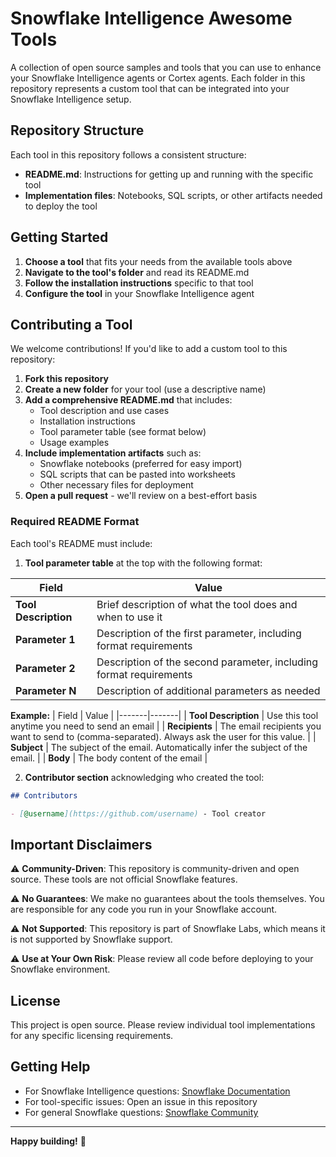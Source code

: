 # Snowflake Intelligence Awesome Tools

A collection of open source samples and tools that you can use to enhance your Snowflake Intelligence agents or Cortex agents. Each folder in this repository represents a custom tool that can be integrated into your Snowflake Intelligence setup.

## Repository Structure

Each tool in this repository follows a consistent structure:
- **README.md**: Instructions for getting up and running with the specific tool
- **Implementation files**: Notebooks, SQL scripts, or other artifacts needed to deploy the tool

## Getting Started

1. **Choose a tool** that fits your needs from the available tools above
2. **Navigate to the tool's folder** and read its README.md
3. **Follow the installation instructions** specific to that tool
4. **Configure the tool** in your Snowflake Intelligence agent

## Contributing a Tool

We welcome contributions! If you'd like to add a custom tool to this repository:

1. **Fork this repository**
2. **Create a new folder** for your tool (use a descriptive name)
3. **Add a comprehensive README.md** that includes:
   - Tool description and use cases
   - Installation instructions
   - Tool parameter table (see format below)
   - Usage examples
4. **Include implementation artifacts** such as:
   - Snowflake notebooks (preferred for easy import)
   - SQL scripts that can be pasted into worksheets
   - Other necessary files for deployment
5. **Open a pull request** - we'll review on a best-effort basis

### Required README Format

Each tool's README must include:

1. **Tool parameter table** at the top with the following format:

| Field | Value |
|-------|-------|
| **Tool Description** | Brief description of what the tool does and when to use it |
| **Parameter 1** | Description of the first parameter, including format requirements |
| **Parameter 2** | Description of the second parameter, including format requirements |
| **Parameter N** | Description of additional parameters as needed |

**Example:**
| Field | Value |
|-------|-------|
| **Tool Description** | Use this tool anytime you need to send an email |
| **Recipients** | The email recipients you want to send to (comma-separated). Always ask the user for this value. |
| **Subject** | The subject of the email. Automatically infer the subject of the email. |
| **Body** | The body content of the email |

2. **Contributor section** acknowledging who created the tool:

```markdown
## Contributors

- [@username](https://github.com/username) - Tool creator
```

## Important Disclaimers

⚠️ **Community-Driven**: This repository is community-driven and open source. These tools are not official Snowflake features.

⚠️ **No Guarantees**: We make no guarantees about the tools themselves. You are responsible for any code you run in your Snowflake account.

⚠️ **Not Supported**: This repository is part of Snowflake Labs, which means it is not supported by Snowflake support.

⚠️ **Use at Your Own Risk**: Please review all code before deploying to your Snowflake environment.

## License

This project is open source. Please review individual tool implementations for any specific licensing requirements.

## Getting Help

- For Snowflake Intelligence questions: [Snowflake Documentation](https://docs.snowflake.com/)
- For tool-specific issues: Open an issue in this repository
- For general Snowflake questions: [Snowflake Community](https://community.snowflake.com/)

---

**Happy building!** 🚀
